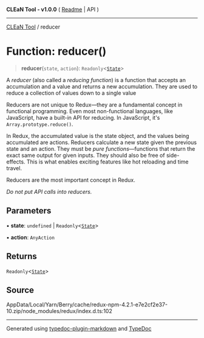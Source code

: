 **CLEaN Tool - v1.0.0** ( [Readme](../README.md) \| API )

***

[CLEaN Tool](../exports.md) / reducer

# Function: reducer()

> **reducer**(`state`, `action`): `Readonly`\<[`State`](../private/interfaces/State.md)\>

A *reducer* (also called a *reducing function*) is a function that accepts
an accumulation and a value and returns a new accumulation. They are used
to reduce a collection of values down to a single value

Reducers are not unique to Redux—they are a fundamental concept in
functional programming.  Even most non-functional languages, like
JavaScript, have a built-in API for reducing. In JavaScript, it's
`Array.prototype.reduce()`.

In Redux, the accumulated value is the state object, and the values being
accumulated are actions. Reducers calculate a new state given the previous
state and an action. They must be *pure functions*—functions that return
the exact same output for given inputs. They should also be free of
side-effects. This is what enables exciting features like hot reloading and
time travel.

Reducers are the most important concept in Redux.

*Do not put API calls into reducers.*

## Parameters

▪ **state**: `undefined` \| `Readonly`\<[`State`](../private/interfaces/State.md)\>

▪ **action**: `AnyAction`

## Returns

`Readonly`\<[`State`](../private/interfaces/State.md)\>

## Source

AppData/Local/Yarn/Berry/cache/redux-npm-4.2.1-e7e2cf2e37-10.zip/node\_modules/redux/index.d.ts:102

***

Generated using [typedoc-plugin-markdown](https://www.npmjs.com/package/typedoc-plugin-markdown) and [TypeDoc](https://typedoc.org/)
